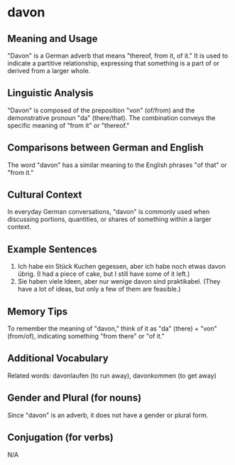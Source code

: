 # davon
## Meaning and Usage
"Davon" is a German adverb that means "thereof, from it, of it." It is used to indicate a partitive relationship, expressing that something is a part of or derived from a larger whole.

## Linguistic Analysis
"Davon" is composed of the preposition "von" (of/from) and the demonstrative pronoun "da" (there/that). The combination conveys the specific meaning of "from it" or "thereof."

## Comparisons between German and English
The word "davon" has a similar meaning to the English phrases "of that" or "from it."

## Cultural Context
In everyday German conversations, "davon" is commonly used when discussing portions, quantities, or shares of something within a larger context.

## Example Sentences
1. Ich habe ein Stück Kuchen gegessen, aber ich habe noch etwas davon übrig. (I had a piece of cake, but I still have some of it left.)
2. Sie haben viele Ideen, aber nur wenige davon sind praktikabel. (They have a lot of ideas, but only a few of them are feasible.)

## Memory Tips
To remember the meaning of "davon," think of it as "da" (there) + "von" (from/of), indicating something "from there" or "of it."

## Additional Vocabulary
Related words: davonlaufen (to run away), davonkommen (to get away)

## Gender and Plural (for nouns)
Since "davon" is an adverb, it does not have a gender or plural form.

## Conjugation (for verbs)
N/A
